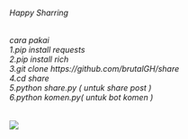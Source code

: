 <h6>Happy Sharring</h6>
<h6>cara pakai<br>1.pip install requests<br>2.pip install rich<br>3.git clone https://github.com/brutalGH/share<br>4.cd share<br>5.python share.py ( untuk share post )<br>6.python komen.py( untuk bot komen )</h6>
<image src='/png/res.jpg'>
